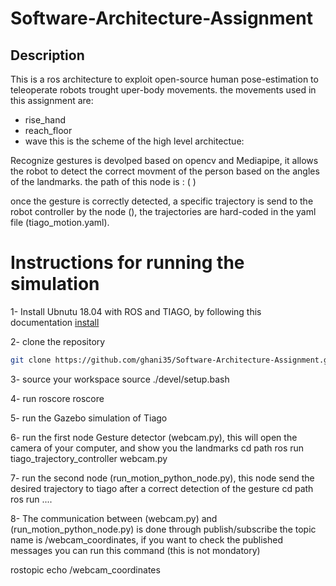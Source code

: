 # Software-Architecture-Assignment
## Description
This is a ros architecture to exploit open-source human pose-estimation to teleoperate robots trought uper-body movements. the movements used in this assignment are: 
* rise_hand
* reach_floor
* wave
this is the scheme of the high level architectue: 

Recognize gestures is devolped based on opencv and Mediapipe, it allows the robot to detect the correct movment of the person based 
on the angles of the landmarks. the path of this node is : (   )

once the gesture is correctly detected, a specific trajectory is send to the robot controller by the node (),
the trajectories are hard-coded in the yaml file (tiago_motion.yaml).

# Instructions for running the simulation
1- Install Ubnutu 18.04 with ROS and TIAGO, by following this documentation [install](http://wiki.ros.org/Robots/TIAGo/Tutorials/Installation/InstallUbuntuAndROS)

2- clone the repository

```bash
git clone https://github.com/ghani35/Software-Architecture-Assignment.git 
```

3- source your workspace 
 source ./devel/setup.bash

4- run roscore 
 roscore 

5- run the Gazebo simulation of Tiago 

6- run the first node Gesture detector  (webcam.py), this will open the camera of your computer, and show you the landmarks
cd path
ros run tiago_trajectory_controller webcam.py

7- run the second node (run_motion_python_node.py), this node send the desired trajectory to tiago after a correct detection of the gesture
 cd path 
 ros run ....

8- The communication between (webcam.py) and (run_motion_python_node.py) is done through publish/subscribe 
the topic name is /webcam_coordinates, if you want to check the published messages you can run this command (this is not mondatory)

rostopic echo /webcam_coordinates 

 


